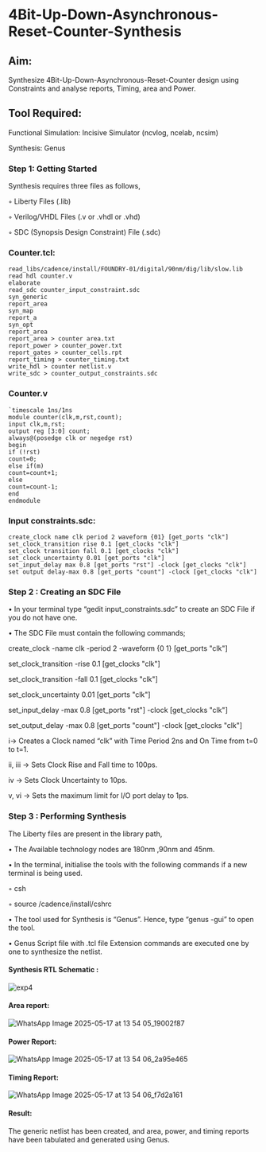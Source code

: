 # 4Bit-Up-Down-Asynchronous-Reset-Counter-Synthesis

## Aim:

Synthesize 4Bit-Up-Down-Asynchronous-Reset-Counter design using Constraints and analyse reports, Timing, area and Power.

## Tool Required:

Functional Simulation: Incisive Simulator (ncvlog, ncelab, ncsim)

Synthesis: Genus

### Step 1: Getting Started

Synthesis requires three files as follows,

◦ Liberty Files (.lib)

◦ Verilog/VHDL Files (.v or .vhdl or .vhd)

◦ SDC (Synopsis Design Constraint) File (.sdc)

   ### Counter.tcl:
 ```
read_libs/cadence/install/FOUNDRY-01/digital/90nm/dig/lib/slow.lib
read hdl counter.v
elaborate
read_sdc counter_input_constraint.sdc
syn_generic
report_area
syn_map
report_a
syn_opt
report_area
report_area > counter area.txt
report_power > counter_power.txt
report_gates > counter_cells.rpt
report_timing > counter_timing.txt
write_hdl > counter netlist.v
write_sdc > counter_output_constraints.sdc
 ```
  ### Counter.v
```
`timescale 1ns/1ns
module counter(clk,m,rst,count);
input clk,m,rst;
output reg [3:0] count;
always@(posedge clk or negedge rst)
begin
if (!rst)
count=0;
else if(m)
count=count+1;
else
count=count-1;
end
endmodule
```
  ### Input constraints.sdc:
```
create_clock name clk period 2 waveform {01} [get_ports "clk"]
set_clock_transition rise 0.1 [get_clocks "clk"]
set_clock transition fall 0.1 [get_clocks "clk"]
set_clock_uncertainty 0.01 [get_ports "clk"]
set_input_delay max 0.8 [get_ports "rst"] -clock [get_clocks "clk"]
set output delay-max 0.8 [get_ports "count"] -clock [get_clocks "clk"]
```
 
 ### Step 2 : Creating an SDC File

•	In your terminal type “gedit input_constraints.sdc” to create an SDC File if you do not have one.

•	The SDC File must contain the following commands;

create_clock -name clk -period 2 -waveform {0 1} [get_ports "clk"]

set_clock_transition -rise 0.1 [get_clocks "clk"]

set_clock_transition -fall 0.1 [get_clocks "clk"]

set_clock_uncertainty 0.01 [get_ports "clk"]

set_input_delay -max 0.8 [get_ports "rst"] -clock [get_clocks "clk"]

set_output_delay -max 0.8 [get_ports "count"] -clock [get_clocks "clk"]

i→ Creates a Clock named “clk” with Time Period 2ns and On Time from t=0 to t=1.

ii, iii → Sets Clock Rise and Fall time to 100ps.

iv → Sets Clock Uncertainty to 10ps.

v, vi → Sets the maximum limit for I/O port delay to 1ps.

### Step 3 : Performing Synthesis

The Liberty files are present in the library path,

• The Available technology nodes are 180nm ,90nm and 45nm.

• In the terminal, initialise the tools with the following commands if a new terminal is being
used.

◦ csh

◦ source /cadence/install/cshrc

• The tool used for Synthesis is “Genus”. Hence, type “genus -gui” to open the tool.

• Genus Script file with .tcl file Extension commands are executed one by one to synthesize the netlist.

#### Synthesis RTL Schematic :
![exp4](https://github.com/user-attachments/assets/5914bbd8-2548-478e-aa77-ef1891ac1140)


#### Area report:
![WhatsApp Image 2025-05-17 at 13 54 05_19002f87](https://github.com/user-attachments/assets/0150f830-1bea-454b-a1ae-0ccdd444954f)



#### Power Report:
![WhatsApp Image 2025-05-17 at 13 54 06_2a95e465](https://github.com/user-attachments/assets/4d06a415-730b-4955-aa05-b7ddeb0bb8c7)


#### Timing Report: 
![WhatsApp Image 2025-05-17 at 13 54 06_f7d2a161](https://github.com/user-attachments/assets/7854dc6a-4e13-4c7e-826b-442df5df8b10)


#### Result: 

The generic netlist has been created, and area, power, and timing reports have been tabulated and generated using Genus.





